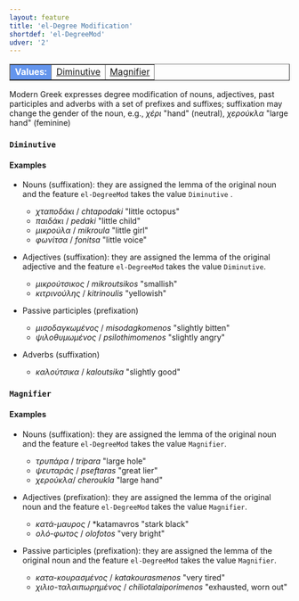 ```yaml
---
layout: feature
title: 'el-Degree Modification'
shortdef: 'el-DegreeMod'
udver: '2'
---
```


<table class="typeindex" border="1">
<tr>
  <td style="background-color:cornflowerblue;color:white"><strong>Values:</strong> </td>
  <td><a href="#Diminutive">Diminutive</a></td>
  <td><a href="#Magnifier">Magnifier</a></td>
</tr>
</table>


Modern Greek expresses degree modification of nouns, adjectives, past participles and adverbs with a set of prefixes and suffixes;  suffixation may 
 change the gender of the noun, e.g., _χέρι_ "hand" (neutral), _χερούκλα_ "large hand" (feminine)


### <a name="Diminutive">`Diminutive`</a>

#### Examples

* Nouns (suffixation): they are assigned the lemma of the original noun and the feature <code>el-DegreeMod</code> takes the value <code>Diminutive</code> .  
	* _χταποδάκι_ / *chtapodaki* "little octopus"
	* _παιδάκι_ / *pedaki* "little child"
	* _μικρούλα_ / *mikroula* "little girl" 
	* _φωνίτσα_ / *fonitsa* "little voice"
	
* Adjectives (suffixation): they are assigned the lemma of the original adjective and the feature <code>el-DegreeMod</code> takes the value <code>Diminutive</code>.
	 * _μικρούτσικος_ / *mikroutsikos* "smallish" 
	 * _κιτρινούλης_ / *kitrinoulis* "yellowish" 

* Passive participles (prefixation)
	* _μισοδαγκωμένος_ / _misodagkomenos_ "slightly bitten"
	* _ψιλοθυμωμένος_ / _psilothimomenos_ "slightly angry"
	
* Adverbs (suffixation)
	* _καλούτσικα_ / _kaloutsika_ "slightly good"
	

### <a name="Magnifier">`Magnifier`</a>

#### Examples

* Nouns (suffixation): they are assigned the lemma of the original noun and the feature <code>el-DegreeMod</code>  takes the value <code>Magnifier</code>.
	*  *τρυπάρα* / *tripara* "large hole"
	*   *ψευταράς* / *pseftaras* "great lier"
	*  _χερούκλα_/ *cheroukla* "large hand"
	  
* Adjectives (prefixation): they are assigned the lemma of the original noun and the feature <code>el-DegreeMod</code>  takes the value <code>Magnifier</code>.
	 * _κατά-μαυρος_ / *katamavros "stark black"
	 * _ολό-φωτος_ / *olofotos* "very bright"
	
* Passive participles (prefixation): they are assigned the lemma of the original noun and the feature <code>el-DegreeMod</code>  takes the value <code>Magnifier</code>.
	* _κατα-κουρασμένος_ / _katakourasmenos_ "very tired"
	* _χιλιο-ταλαιπωρημένος_ / _chiliotalaiporimenos_ "exhausted, worn out" 
	
	
